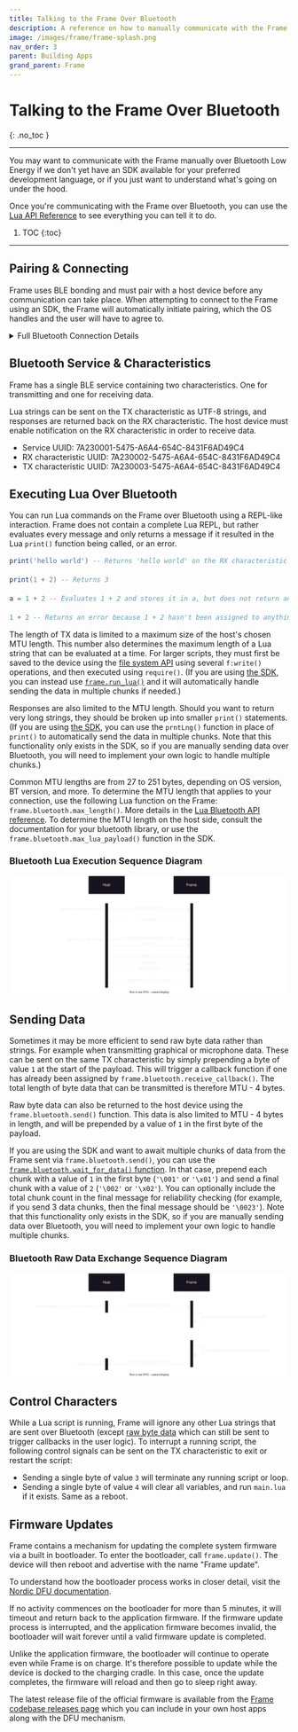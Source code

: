 ```yaml
---
title: Talking to the Frame Over Bluetooth
description: A reference on how to manually communicate with the Frame over Bluetooth Low Energy
image: /images/frame/frame-splash.png
nav_order: 3
parent: Building Apps
grand_parent: Frame
---
```


# Talking to the Frame Over Bluetooth
{: .no_toc }

---

You may want to communicate with the Frame manually over Bluetooth Low Energy if we don't yet have an SDK available for your preferred development language, or if you just want to understand what's going on under the hood.

Once you're communicating with the Frame over Bluetooth, you can use the [Lua API Reference](/frame/building-apps-lua) to see everything you can tell it to do.

1. TOC
{:toc}

---

## Pairing & Connecting

Frame uses BLE bonding and must pair with a host device before any communication can take place.  When attempting to connect to the Frame using an SDK, the Frame will automatically initiate pairing, which the OS handles and the user will have to agree to.

<details markdown="block">
<summary>Full Bluetooth Connection Details</summary>

### Un-Pairing
If already paired, Frame must be reset using the pinhole button on the charging dock before it can be paired to a new host side device. Host-side devices must also remove bonding before a new bonding can be accepted.

### Bluetooth Connection Technical Diagram

![Bluetooth connection sequence diagram](/frame/images/frame-bluetooth-connection-diagram.drawio.svg)
</details>

## Bluetooth Service & Characteristics

Frame has a single BLE service containing two characteristics. One for transmitting and one for receiving data.

Lua strings can be sent on the TX characteristic as UTF-8 strings, and responses are returned back on the RX characteristic. The host device must enable notification on the RX characteristic in order to receive data.

- Service UUID: 7A230001-5475-A6A4-654C-8431F6AD49C4
- RX characteristic UUID: 7A230002-5475-A6A4-654C-8431F6AD49C4
- TX characteristic UUID: 7A230003-5475-A6A4-654C-8431F6AD49C4

## Executing Lua Over Bluetooth

You can run Lua commands on the Frame over Bluetooth using a REPL-like interaction.  Frame does not contain a complete Lua REPL, but rather evaluates every message and only returns a message if it resulted in the Lua `print()` function being called, or an error.

```lua
print('hello world') -- Returns 'hello world' on the RX characteristic

print(1 + 2) -- Returns 3

a = 1 + 2 -- Evaluates 1 + 2 and stores it in a, but does not return anything

1 + 2 -- Returns an error because 1 + 2 hasn't been assigned to anything
```

The length of TX data is limited to a maximum size of the host's chosen MTU length. This number also determines the maximum length of a Lua string that can be evaluated at a time. For larger scripts, they must first be saved to the device using the [file system API](/frame/building-apps-lua#file-system) using several `f:write()` operations, and then executed using `require()`. (If you are using [the SDK](/frame/building-apps-sdk/#sending-lua-to-the-frame), you can instead use [`frame.run_lua()`](/frame/building-apps-sdk/#sending-lua-to-the-frame) and it will automatically handle sending the data in multiple chunks if needed.)

Responses are also limited to the MTU length. Should you want to return very long strings, they should be broken up into smaller `print()` statements.  (If you are using [the SDK](/frame/building-apps-sdk/), you can use the `prntLng()` function in place of `print()` to automatically send the data in multiple chunks.  Note that this functionality only exists in the SDK, so if you are manually sending data over Bluetooth, you will need to implement your own logic to handle multiple chunks.)

Common MTU lengths are from 27 to 251 bytes, depending on OS version, BT version, and more.  To determine the MTU length that applies to your connection, use the following Lua function on the Frame: `frame.bluetooth.max_length()`.  More details in the [Lua Bluetooth API reference](/frame/building-apps-lua#bluetooth).  To determine the MTU length on the host side, consult the documentation for your bluetooth library, or use the `frame.bluetooth.max_lua_payload()` function in the SDK.

### Bluetooth Lua Execution Sequence Diagram

![Bluetooth Lua execution sequence diagram](/frame/images/frame-bluetooth-sending-lua-diagram.drawio.svg)

## Sending Data

Sometimes it may be more efficient to send raw byte data rather than strings. For example when transmitting graphical or microphone data. These can be sent on the same TX characteristic by simply prepending a byte of value `1` at the start of the payload. This will trigger a callback function if one has already been assigned by `frame.bluetooth.receive_callback()`. The total length of byte data that can be transmitted is therefore MTU - 4 bytes.

Raw byte data can also be returned to the host device using the `frame.bluetooth.send()` function. This data is also limited to MTU - 4 bytes in length, and will be prepended by a value of `1` in the first byte of the payload.

If you are using the SDK and want to await multiple chunks of data from the Frame sent via `frame.bluetooth.send()`, you can use the [`frame.bluetooth.wait_for_data()` function](building-apps-sdk#Wait-For-Data).  In that case, prepend each chunk with a value of `1` in the first byte (`'\001'` or `'\x01'`) and send a final chunk with a value of `2` (`'\002'` or `'\x02'`).  You can optionally include the total chunk count in the final message for reliability checking (for example, if you send 3 data chunks, then the final message should be `'\0023'`).  Note that this functionality only exists in the SDK, so if you are manually sending data over Bluetooth, you will need to implement your own logic to handle multiple chunks.

### Bluetooth Raw Data Exchange Sequence Diagram

![Bluetooth Raw Data Exchange Sequence Diagram](/frame/images/frame-bluetooth-sending-bytes-diagram.drawio.svg)

## Control Characters

While a Lua script is running, Frame will ignore any other Lua strings that are sent over Bluetooth (except [raw byte data](#sending-data) which can still be sent to trigger callbacks in the user logic).  To interrupt a running script, the following control signals can be sent on the TX characteristic to exit or restart the script:

- Sending a single byte of value `3` will terminate any running script or loop.
- Sending a single byte of value `4` will clear all variables, and run `main.lua` if it exists. Same as a reboot.

## Firmware Updates

Frame contains a mechanism for updating the complete system firmware via a built in bootloader. To enter the bootloader, call `frame.update()`. The device will then reboot and advertise with the name "Frame update".

To understand how the bootloader process works in closer detail, visit the [Nordic DFU documentation](https://infocenter.nordicsemi.com/topic/sdk_nrf5_v17.1.0/lib_bootloader_modules.html).

If no activity commences on the bootloader for more than 5 minutes, it will timeout and return back to the application firmware. If the firmware update process is interrupted, and the application firmware becomes invalid, the bootloader will wait forever until a valid firmware update is completed.

Unlike the application firmware, the bootloader will continue to operate even while Frame is on charge. It's therefore possible to update while the device is docked to the charging cradle. In this case, once the update completes, the firmware will reload and then go to sleep right away.

The latest release file of the official firmware is available from the [Frame codebase releases page](https://github.com/brilliantlabsAR/frame-codebase/releases) which you can include in your own host apps along with the DFU mechanism.